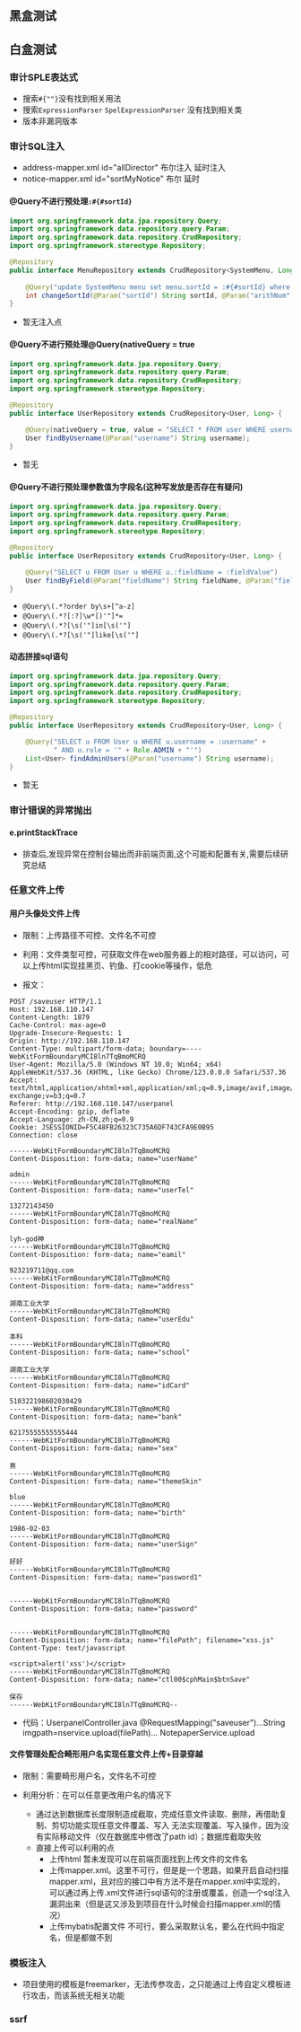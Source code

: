 ## 黑盒测试

## 白盒测试

### 审计SPLE表达式

* 搜索`#{""}`没有找到相关用法
* 搜索`ExpressionParser` `SpelExpressionParser` 没有找到相关类 
* 版本非漏洞版本

### 审计SQL注入

* address-mapper.xml id="allDirector" 布尔注入 延时注入
* notice-mapper.xml id="sortMyNotice" 布尔 延时

#### @Query不进行预处理`:#{#sortId} `

```java
import org.springframework.data.jpa.repository.Query;
import org.springframework.data.repository.query.Param;
import org.springframework.data.repository.CrudRepository;
import org.springframework.stereotype.Repository;

@Repository
public interface MenuRepository extends CrudRepository<SystemMenu, Long> {
    
    @Query("update SystemMenu menu set menu.sortId = :#{#sortId} where menu.parentId = :parentId and menu.sortId = (:sortId - :arithNum)")
    int changeSortId(@Param("sortId") String sortId, @Param("arithNum") Integer arithNum, @Param("parentId") Long parentId);
}
```

* 暂无注入点

#### @Query不进行预处理@Query(nativeQuery = true

```java
import org.springframework.data.jpa.repository.Query;
import org.springframework.data.repository.query.Param;
import org.springframework.data.repository.CrudRepository;
import org.springframework.stereotype.Repository;

@Repository
public interface UserRepository extends CrudRepository<User, Long> {

    @Query(nativeQuery = true, value = "SELECT * FROM user WHERE username = :username")
    User findByUsername(@Param("username") String username);
}

```

* 暂无

#### @Query不进行预处理参数值为字段名(这种写发放是否存在有疑问)

```java
import org.springframework.data.jpa.repository.Query;
import org.springframework.data.repository.query.Param;
import org.springframework.data.repository.CrudRepository;
import org.springframework.stereotype.Repository;

@Repository
public interface UserRepository extends CrudRepository<User, Long> {

    @Query("SELECT u FROM User u WHERE u.:fieldName = :fieldValue")
    User findByField(@Param("fieldName") String fieldName, @Param("fieldValue") String fieldValue);
}

```

* `@Query\(.*?order by\s+[^a-z]`
* `@Query\(.*?[:?]\w*[)'"]*=`
* `@Query\(.*?[\s('"]in[\s('"]`
* `@Query\(.*?[\s('"]like[\s('"]`

#### 动态拼接sql语句

```java
import org.springframework.data.jpa.repository.Query;
import org.springframework.data.repository.query.Param;
import org.springframework.data.repository.CrudRepository;
import org.springframework.stereotype.Repository;

@Repository
public interface UserRepository extends CrudRepository<User, Long> {

    @Query("SELECT u FROM User u WHERE u.username = :username" + 
           " AND u.role = '" + Role.ADMIN + "'")
    List<User> findAdminUsers(@Param("username") String username);
}
```

* 暂无

### 审计错误的异常抛出

#### e.printStackTrace

* 排查后,发现异常在控制台输出而非前端页面,这个可能和配置有关,需要后续研究总结

### 任意文件上传

#### 用户头像处文件上传

* 限制：上传路径不可控、文件名不可控
* 利用：文件类型可控，可获取文件在web服务器上的相对路径，可以访问，可以上传html实现挂黑页、钓鱼、打cookie等操作，低危

* 报文：

```http
POST /saveuser HTTP/1.1
Host: 192.168.110.147
Content-Length: 1879
Cache-Control: max-age=0
Upgrade-Insecure-Requests: 1
Origin: http://192.168.110.147
Content-Type: multipart/form-data; boundary=----WebKitFormBoundaryMCI8ln7TqBmoMCRQ
User-Agent: Mozilla/5.0 (Windows NT 10.0; Win64; x64) AppleWebKit/537.36 (KHTML, like Gecko) Chrome/123.0.0.0 Safari/537.36
Accept: text/html,application/xhtml+xml,application/xml;q=0.9,image/avif,image/webp,image/apng,*/*;q=0.8,application/signed-exchange;v=b3;q=0.7
Referer: http://192.168.110.147/userpanel
Accept-Encoding: gzip, deflate
Accept-Language: zh-CN,zh;q=0.9
Cookie: JSESSIONID=F5C48FB26323C735A6DF743CFA9E0B95
Connection: close

------WebKitFormBoundaryMCI8ln7TqBmoMCRQ
Content-Disposition: form-data; name="userName"

admin
------WebKitFormBoundaryMCI8ln7TqBmoMCRQ
Content-Disposition: form-data; name="userTel"

13272143450
------WebKitFormBoundaryMCI8ln7TqBmoMCRQ
Content-Disposition: form-data; name="realName"

lyh-god神
------WebKitFormBoundaryMCI8ln7TqBmoMCRQ
Content-Disposition: form-data; name="eamil"

923219711@qq.com
------WebKitFormBoundaryMCI8ln7TqBmoMCRQ
Content-Disposition: form-data; name="address"

湖南工业大学
------WebKitFormBoundaryMCI8ln7TqBmoMCRQ
Content-Disposition: form-data; name="userEdu"

本科
------WebKitFormBoundaryMCI8ln7TqBmoMCRQ
Content-Disposition: form-data; name="school"

湖南工业大学
------WebKitFormBoundaryMCI8ln7TqBmoMCRQ
Content-Disposition: form-data; name="idCard"

510322198602030429
------WebKitFormBoundaryMCI8ln7TqBmoMCRQ
Content-Disposition: form-data; name="bank"

62175555555555444
------WebKitFormBoundaryMCI8ln7TqBmoMCRQ
Content-Disposition: form-data; name="sex"

男
------WebKitFormBoundaryMCI8ln7TqBmoMCRQ
Content-Disposition: form-data; name="themeSkin"

blue
------WebKitFormBoundaryMCI8ln7TqBmoMCRQ
Content-Disposition: form-data; name="birth"

1986-02-03
------WebKitFormBoundaryMCI8ln7TqBmoMCRQ
Content-Disposition: form-data; name="userSign"

好好
------WebKitFormBoundaryMCI8ln7TqBmoMCRQ
Content-Disposition: form-data; name="password1"


------WebKitFormBoundaryMCI8ln7TqBmoMCRQ
Content-Disposition: form-data; name="password"


------WebKitFormBoundaryMCI8ln7TqBmoMCRQ
Content-Disposition: form-data; name="filePath"; filename="xss.js"
Content-Type: text/javascript

<script>alert('xss')</script>
------WebKitFormBoundaryMCI8ln7TqBmoMCRQ
Content-Disposition: form-data; name="ctl00$cphMain$btnSave"

保存
------WebKitFormBoundaryMCI8ln7TqBmoMCRQ--

```

* 代码：UserpanelController.java @RequestMapping("saveuser")...String imgpath=nservice.upload(filePath)...  NotepaperService.upload

#### 文件管理处配合畸形用户名实现任意文件上传+目录穿越

* 限制：需要畸形用户名，文件名不可控

* 利用分析：在可以任意更改用户名的情况下

  * 通过达到数据库长度限制造成截取，完成任意文件读取、删除，再借助复制、剪切功能实现任意文件覆盖、写入    无法实现覆盖、写入操作，因为没有实际移动文件（仅在数据库中修改了path id）；数据库截取失败
  * 直接上传可以利用的点
    * 上传html  暂未发现可以在前端页面找到上传文件的文件名
    * 上传mapper.xml。这里不可行，但是是一个思路，如果开启自动扫描mapper.xml，且对应的接口中有方法不是在mapper.xml中实现的，可以通过再上传.xml文件进行sql语句的注册或覆盖，创造一个sql注入漏洞出来（但是这又涉及到项目在什么时候会扫描mapper.xml的情况）
    * 上传mybatis配置文件    不可行，要么采取默认名，要么在代码中指定名，但是都做不到


### 模板注入

* 项目使用的模板是freemarker，无法传参攻击，之只能通过上传自定义模板进行攻击，而该系统无相关功能

### ssrf

